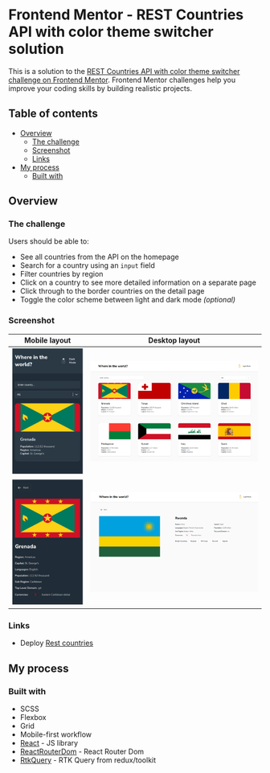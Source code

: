 # Frontend Mentor - REST Countries API with color theme switcher solution

This is a solution to the [REST Countries API with color theme switcher challenge on Frontend Mentor](https://www.frontendmentor.io/challenges/rest-countries-api-with-color-theme-switcher-5cacc469fec04111f7b848ca). Frontend Mentor challenges help you improve your coding skills by building realistic projects.

## Table of contents

- [Overview](#overview)
  - [The challenge](#the-challenge)
  - [Screenshot](#screenshot)
  - [Links](#links)
- [My process](#my-process)
  - [Built with](#built-with)

## Overview

### The challenge

Users should be able to:

- See all countries from the API on the homepage
- Search for a country using an `input` field
- Filter countries by region
- Click on a country to see more detailed information on a separate page
- Click through to the border countries on the detail page
- Toggle the color scheme between light and dark mode _(optional)_

### Screenshot

| Mobile layout                                                                                           | Desktop layout                                                                                            |
| ------------------------------------------------------------------------------------------------------- | --------------------------------------------------------------------------------------------------------- |
| <a href="./docs/screenshots/mobile-home.png"><img src="./docs/screenshots/mobile-home.png" /></a>       | <a href="./docs/screenshots/desktop-home.png"><img src="./docs/screenshots/desktop-home.png" /></a>       |
| <a href="./docs/screenshots/mobile-details.png"><img src="./docs/screenshots/mobile-details.png" /></a> | <a href="./docs/screenshots/desktop-details.png"><img src="./docs/screenshots/desktop-details.png" /></a> |

### Links

- Deploy [Rest countries](https://aleksandr-onopriyenko.github.io/rest-countries/)

## My process

### Built with

- SCSS
- Flexbox
- Grid
- Mobile-first workflow
- [React](https://reactjs.org/) - JS library
- [ReactRouterDom](https://reactrouter.com/) - React Router Dom
- [RtkQuery](https://redux-toolkit.js.org/) - RTK Query from redux/toolkit
